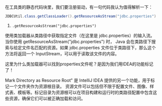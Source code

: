 在工具类的静态代码块里，我们要注册驱动，有一句代码我认为值得解析一下：

```java
JDBCUtil.class.getClassLoader().getResourceAsStream("jdbc.properties")
```

1. ```.getResourceAsStream("jdbc.properties")```

使用类加载器从类路径中获取指定文件（在这里是 jdbc.properties）的输入流。当你使用 getResourceAsStream("jdbc.properties") 时，
Java 会在类路径下搜索与给定文件名匹配的资源。如果 jdbc.properties 文件位于类路径下，那么这个方法将返回一个 InputStream，可以用于读取该文件的内容。

这里为什么类加载器可以找到properties文件呢？是因为我们用IDEA的功能标记了！

Mark Directory as Resource Root" 是 IntelliJ IDEA 提供的另一个功能，用于标记一个文件夹作为资源根目录。
资源文件可以包括但不限于配置文件、图像、样式表、模板等。标记目录为资源根可以在项目构建和运行时的类路径配置中包含这些资源，确保它们可以被正确加载和访问。


